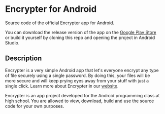 # Encrypter for Android

Source code of the official Encrypter app for Android.

You can download the release version of the app on the [Google Play Store](https://play.google.com/store/apps/details?id=com.javi_h.encrypter) or build it yourself by cloning this repo and opening the project in Android Studio.

## Description

Encrypter is a very simple Android app that let's everyone encrypt any type of file securely using a single password. By doing this, your files will be more secure and will keep prying eyes away from your stuff with just a single click.
Learn more about Encrypter in our [website](http://www.encrypterapp.com).

Encrypter is an app project developed for the Android programming class at high school. You are allowed to view, download, build and use the source code for your own purposes.
